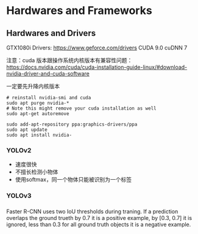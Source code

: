 # Hardwares and Frameworks

## Hardwares and Drivers

GTX1080i Drivers: https://www.geforce.com/drivers
CUDA 9.0
cuDNN 7




注意：cuda 版本跟操作系统内核版本有兼容性问题：https://docs.nvidia.com/cuda/cuda-installation-guide-linux/#download-nvidia-driver-and-cuda-software

一定要先升降内核版本

```shell
# reinstall nvidia-smi and cuda
sudo apt purge nvidia-*
# Note this might remove your cuda installation as well
sudo apt-get autoremove 

sudo add-apt-repository ppa:graphics-drivers/ppa
sudo apt update
sudo apt install nvidia-
```


### YOLOv2
* 速度很快
* 不擅长检测小物体
* 使用softmax，同一个物体只能被识别为一个标签
  
### YOLOv3



###

Faster R-CNN uses two IoU thresholds during traning. If a prediction overlaps the ground trueth by 0.7 it is a positive example, by [0.3, 0.7] it is ignored, less than 0.3 for all ground truth objects it is a negative example.